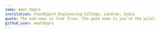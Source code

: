 ```yaml
---
name: Amol Dogra 
institution: Chandigarh Engineering College, Landran, India  
quote: The bad news is time flies. The good news is you’re the pilot.
github_user: amoldogra
---
```

